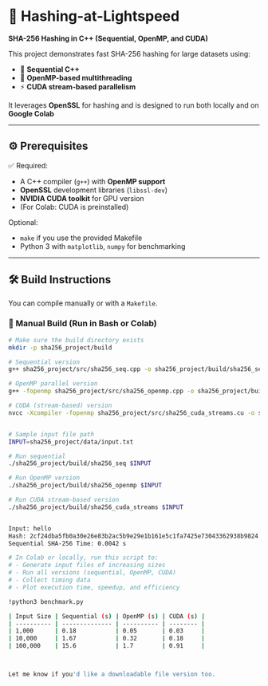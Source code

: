 # 🚀 Hashing-at-Lightspeed
**SHA-256 Hashing in C++ (Sequential, OpenMP, and CUDA)**

This project demonstrates fast SHA-256 hashing for large datasets using:
- 🧵 **Sequential C++**
- 🔀 **OpenMP-based multithreading**
- ⚡ **CUDA stream-based parallelism**

It leverages **OpenSSL** for hashing and is designed to run both locally and on **Google Colab**


---

## ⚙️ Prerequisites

✅ Required:
- A C++ compiler (`g++`) with **OpenMP support**
- **OpenSSL** development libraries (`libssl-dev`)
- **NVIDIA CUDA toolkit** for GPU version
- (For Colab: CUDA is preinstalled)

Optional:
- `make` if you use the provided Makefile
- Python 3 with `matplotlib`, `numpy` for benchmarking

---

## 🛠️ Build Instructions

You can compile manually or with a `Makefile`.

### 🔧 Manual Build (Run in Bash or Colab)
```bash
# Make sure the build directory exists
mkdir -p sha256_project/build

# Sequential version
g++ sha256_project/src/sha256_seq.cpp -o sha256_project/build/sha256_seq -lssl -lcrypto

# OpenMP parallel version
g++ -fopenmp sha256_project/src/sha256_openmp.cpp -o sha256_project/build/sha256_openmp -lssl -lcrypto

# CUDA (stream-based) version
nvcc -Xcompiler -fopenmp sha256_project/src/sha256_cuda_streams.cu -o sha256_project/build/sha256_cuda_streams -lssl -lcrypto


# Sample input file path
INPUT=sha256_project/data/input.txt

# Run sequential
./sha256_project/build/sha256_seq $INPUT

# Run OpenMP version
./sha256_project/build/sha256_openmp $INPUT

# Run CUDA stream-based version
./sha256_project/build/sha256_cuda_streams $INPUT


Input: hello
Hash: 2cf24dba5fb0a30e26e83b2ac5b9e29e1b161e5c1fa7425e73043362938b9824
Sequential SHA-256 Time: 0.0042 s

# In Colab or locally, run this script to:
# - Generate input files of increasing sizes
# - Run all versions (sequential, OpenMP, CUDA)
# - Collect timing data
# - Plot execution time, speedup, and efficiency

!python3 benchmark.py

| Input Size | Sequential (s) | OpenMP (s) | CUDA (s) |
| ---------- | -------------- | ---------- | -------- |
| 1,000      | 0.18           | 0.05       | 0.03     |
| 10,000     | 1.67           | 0.32       | 0.18     |
| 100,000    | 15.6           | 1.7        | 0.91     |



Let me know if you'd like a downloadable file version too.
